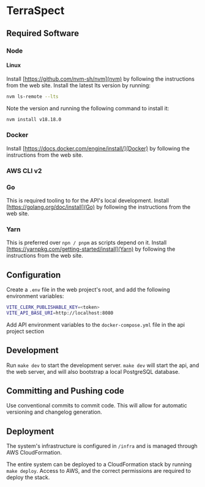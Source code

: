 # TerraSpect

## Required Software

### Node

#### Linux

Install [https://github.com/nvm-sh/nvm](nvm) by following the instructions from the web site.
Install the latest lts version by running:

```bash
nvm ls-remote --lts
```

Note the version and running the following command to install it:

```bash
nvm install v18.18.0
```

### Docker

Install [https://docs.docker.com/engine/install/](Docker) by following the instructions from the web site.

### AWS CLI v2

### Go
This is required tooling to for the API's local development.
Install [https://golang.org/doc/install](Go) by following the instructions from the web site.

### Yarn

This is preferred over `npn / pnpm` as scripts depend on it.
Install [https://yarnpkg.com/getting-started/install](Yarn) by following the instructions from the web site.

## Configuration
Create a `.env` file in the web project's root, and add the following environment variables:

```bash
VITE_CLERK_PUBLISHABLE_KEY=<token>
VITE_API_BASE_URI=http://localhost:8080
```

Add API environment variables to the `docker-compose.yml` file in the api project section

## Development

Run `make dev` to start the development server.
`make dev` will start the api, and the web server, and will also bootstrap a local PostgreSQL database.

## Committing and Pushing code
Use conventional commits to commit code. This will allow for automatic versioning and changelog generation.

## Deployment

The system's infrastructure is configured in `/infra` and is managed through AWS CloudFormation.

The entire system can be deployed to a CloudFormation stack by running `make deploy`.
Access to AWS, and the correct permissions are required to deploy the stack.


